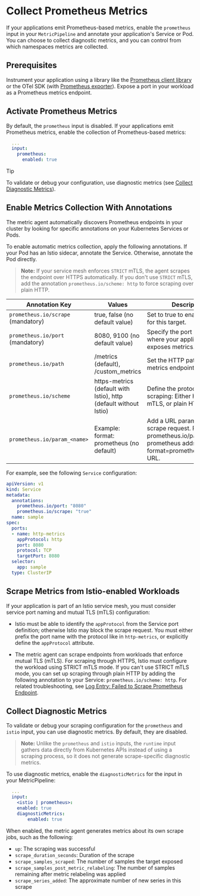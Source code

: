 # Collect Prometheus Metrics

If your applications emit Prometheus-based metrics, enable the `prometheus` input in your `MetricPipeline` and annotate your application's Service or Pod. You can choose to collect diagnostic metrics, and you can control from which namespaces metrics are collected.

## Prerequisites

Instrument your application using a library like the [Prometheus client library](https://prometheus.io/docs/instrumenting/clientlibs/) or the OTel SDK (with [Prometheus exporter](https://opentelemetry.io/docs/specs/otel/metrics/sdk_exporters/prometheus/)). Expose a port in your workload as a Prometheus metrics endpoint.

## Activate Prometheus Metrics

By default, the `prometheus` input is disabled. If your applications emit Prometheus metrics, enable the collection of Prometheus-based metrics:

```yaml
  ...
  input:
    prometheus:
      enabled: true
```

> [!TIP]
> To validate or debug your configuration, use diagnostic metrics (see [Collect Diagnostic Metrics](#collect-diagnostic-metrics)).

## Enable Metrics Collection With Annotations

The metric agent automatically discovers Prometheus endpoints in your cluster by looking for specific annotations on your Kubernetes Services or Pods.

To enable automatic metrics collection, apply the following annotations. If your Pod has an Istio sidecar, annotate the Service. Otherwise, annotate the Pod directly.

> **Note:** If your service mesh enforces `STRICT` mTLS, the agent scrapes the endpoint over HTTPS automatically. If you don't use `STRICT` mTLS, add the annotation `prometheus.io/scheme: http` to force scraping over plain HTTP.

| Annotation Key                   | Values                                                           | Description                                                                                                                        |
|----------------------------------|------------------------------------------------------------------|------------------------------------------------------------------------------------------------------------------------------------|
| `prometheus.io/scrape` (mandatory) | true, false (no default value)                                   | Set to true to enable scraping for this target.                                                                                    |
| `prometheus.io/port` (mandatory)   | 8080, 9100 (no default value)                                    | Specify the port on the Pod where your application exposes metrics.                                                                |
| `prometheus.io/path`               | /metrics (default), /custom_metrics                              | Set the HTTP path for the metrics endpoint.                                                                                        |
| `prometheus.io/scheme`             | https-metrics (default with Istio), http (default without Istio) | Define the protocol for scraping: Either HTTPS with mTLS, or plain HTTP.                                                           |
| `prometheus.io/param_<name>`       | Example: format: prometheus (no default)                         | Add a URL parameter to the scrape request. For example, prometheus.io/param_format: prometheus adds ?format=prometheus to the URL. |

For example, see the following `Service` configuration:

```yaml
apiVersion: v1
kind: Service
metadata:
  annotations:
    prometheus.io/port: "8080"
    prometheus.io/scrape: "true"
  name: sample
spec:
  ports:
  - name: http-metrics
    appProtocol: http
    port: 8080
    protocol: TCP
    targetPort: 8080
  selector:
    app: sample
  type: ClusterIP
```

## Scrape Metrics from Istio-enabled Workloads

If your application is part of an Istio service mesh, you must consider service port naming and mutual TLS (mTLS) configuration:

- Istio must be able to identify the `appProtocol` from the Service port definition; otherwise Istio may block the scrape request.
  You must either prefix the port name with the protocol like in `http-metrics`, or explicitly define the `appProtocol` attribute.

- The metric agent can scrape endpoints from workloads that enforce mutual TLS (mTLS). For scraping through HTTPS, Istio must configure the workload using STRICT mTLS mode.
  If you can't use STRICT mTLS mode, you can set up scraping through plain HTTP by adding the following annotation to your Service: `prometheus.io/scheme: http`. For related troubleshooting, see [Log Entry: Failed to Scrape Prometheus Endpoint](../troubleshooting.md#metricpipeline-failed-to-scrape-prometheus-endpoint).

## Collect Diagnostic Metrics
<!-- identical section for Prometheus and Istio docs -->
To validate or debug your scraping configuration for the `prometheus` and `istio` input, you can use diagnostic metrics. By default, they are disabled.

> **Note:** Unlike the `prometheus` and `istio` inputs, the `runtime`  input gathers data directly from Kubernetes APIs instead of using a scraping process, so it does not generate scrape-specific diagnostic metrics.

To use diagnostic metrics, enable the `diagnosticMetrics` for the input in your MetricPipeline:

```yaml
  ...
  input:
    <istio | prometheus>:
    enabled: true
    diagnosticMetrics:
        enabled: true
```

When enabled, the metric agent generates metrics about its own scrape jobs, such as the following:

- `up`: The scraping was successful
- `scrape_duration_seconds`: Duration of the scrape
- `scrape_samples_scraped`: The number of samples the target exposed
- `scrape_samples_post_metric_relabeling`: The number of samples remaining after metric relabeling was applied
- `scrape_series_added`: The approximate number of new series in this scrape
